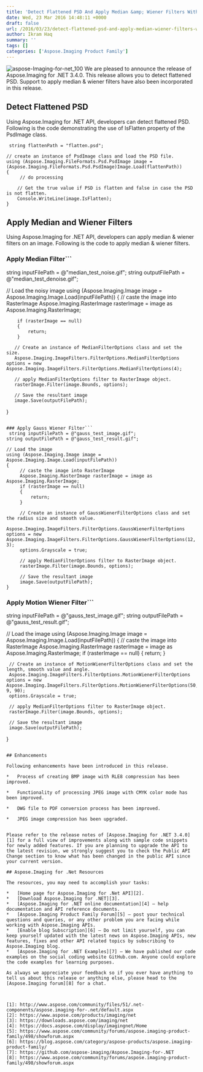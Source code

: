 ```yaml
---
title: 'Detect Flattened PSD And Apply Median &amp; Wiener Filters With Aspose.Imaging for .Net 3.4.0'
date: Wed, 23 Mar 2016 14:48:11 +0000
draft: false
url: /2016/03/23/detect-flattened-psd-and-apply-median-wiener-filters-with-aspose.imaging-for-.net-3.4.0/
author: Ikram Haq
summary: ''
tags: []
categories: ['Aspose.Imaging Product Family']
---
```


![](https://blog.aspose.com/wp-content/uploads/sites/2/2013/09/aspose-Imaging-for-net_100.png "aspose-Imaging-for-net_100") We are pleased to announce the release of Aspose.Imaging for .NET 3.4.0. This release allows you to detect flattened PSD. Support to apply median & wiener filters have also been incorporated in this release.

## Detect Flattened PSD

Using Aspose.Imaging for .NET API, developers can detect flattened PSD. Following is the code demonstrating the use of IsFlatten property of the PsdImage class.

```
 string flattenPath = "flatten.psd";

// create an instance of PsdImage class and load the PSD file.
using (Aspose.Imaging.FileFormats.Psd.PsdImage image = (Aspose.Imaging.FileFormats.Psd.PsdImage)Image.Load(flattenPath))
{
     // do processing

    // Get the true value if PSD is flatten and false in case the PSD is not flatten.
    Console.WriteLine(image.IsFlatten);
} 
```

## Apply Median and Wiener Filters

Using Aspose.Imaging for .NET API, developers can apply median & wiener filters on an image. Following is the code to apply median & wiener filters.

### Apply Median Filter```
 string inputFilePath = @"median_test_noise.gif";
string outputFilePath = @"median_test_denoise.gif";

// Load the noisy image
using (Aspose.Imaging.Image image = Aspose.Imaging.Image.Load(inputFilePath))
{
        // caste the image into RasterImage
        Aspose.Imaging.RasterImage rasterImage = image as Aspose.Imaging.RasterImage;

        if (rasterImage == null)
        {
            return;
        }

       // Create an instance of MedianFilterOptions class and set the size.
       Aspose.Imaging.ImageFilters.FilterOptions.MedianFilterOptions options = new Aspose.Imaging.ImageFilters.FilterOptions.MedianFilterOptions(4);

       // apply MedianFilterOptions filter to RasterImage object.
       rasterImage.Filter(image.Bounds, options);

       // Save the resultant image
       image.Save(outputFilePath);
} 
```

### Apply Gauss Wiener Filter```
 string inputFilePath = @"gauss_test_image.gif";
string outputFilePath = @"gauss_test_result.gif";

// Load the image
using (Aspose.Imaging.Image image = Aspose.Imaging.Image.Load(inputFilePath))
{
     // caste the image into RasterImage
     Aspose.Imaging.RasterImage rasterImage = image as Aspose.Imaging.RasterImage;
     if (rasterImage == null)
     {
         return;
     }

     // Create an instance of GaussWienerFilterOptions class and set the radius size and smooth value.
     Aspose.Imaging.ImageFilters.FilterOptions.GaussWienerFilterOptions options = new Aspose.Imaging.ImageFilters.FilterOptions.GaussWienerFilterOptions(12, 3);
     options.Grayscale = true;

     // apply MedianFilterOptions filter to RasterImage object.
     rasterImage.Filter(image.Bounds, options);

     // Save the resultant image
     image.Save(outputFilePath);
} 
```

### Apply Motion Wiener Filter```
 string inputFilePath = @"gauss_test_image.gif";
string outputFilePath = @"gauss_test_result.gif";

// Load the image
using (Aspose.Imaging.Image image = Aspose.Imaging.Image.Load(inputFilePath))
{
     // caste the image into RasterImage
     Aspose.Imaging.RasterImage rasterImage = image as Aspose.Imaging.RasterImage;
     if (rasterImage == null)
     {
         return;
     }

     // Create an instance of MotionWienerFilterOptions class and set the length, smooth value and angle.
     Aspose.Imaging.ImageFilters.FilterOptions.MotionWienerFilterOptions options = new Aspose.Imaging.ImageFilters.FilterOptions.MotionWienerFilterOptions(50, 9, 90);
     options.Grayscale = true;

     // apply MedianFilterOptions filter to RasterImage object.
     rasterImage.Filter(image.Bounds, options);

     // Save the resultant image
     image.Save(outputFilePath);
} 
```

## Enhancements

Following enhancements have been introduced in this release.

*   Process of creating BMP image with RLE8 compression has been improved.
    
*   Functionality of processing JPEG image with CMYK color mode has been improved.
    
*   DWG file to PDF conversion process has been improved.
    
*   JPEG image compression has been upgraded.
    

Please refer to the release notes of [Aspose.Imaging for .NET 3.4.0][1] for a full view of improvements along with sample code snippets for newly added features. If you are planning to upgrade the API to the latest revision, we strongly suggest you to check the Public API Change section to know what has been changed in the public API since your current version.

## Aspose.Imaging for .Net Resources

The resources, you may need to accomplish your tasks:

*   [Home page for Aspose.Imaging for .Net API][2].
*   [Download Aspose.Imaging for .NET][3].
*   [Aspose.Imaging for .NET online documentation][4] – help documentation and API reference documents.
*   [Aspose.Imaging Product Family Forum][5] – post your technical questions and queries, or any other problem you are facing while working with Aspose.Imaging APIs.
*   [Enable blog Subscription][6] – Do not limit yourself, you can keep yourself updated with the latest news on Aspose.Imaging APIs, new features, fixes and other API related topics by subscribing to Aspose.Imaging blog.
*   [Aspose.Imaging for .NET Examples][7] – We have published our code examples on the social coding website GitHub.com. Anyone could explore the code examples for learning purposes.

As always we appreciate your feedback so if you ever have anything to tell us about this release or anything else, please head to the [Aspose.Imaging forum][8] for a chat.



[1]: http://www.aspose.com/community/files/51/.net-components/aspose.imaging-for-.net/default.aspx
[2]: https://www.aspose.com/products/imaging/net
[3]: https://downloads.aspose.com/imaging/net
[4]: https://docs.aspose.com/display/imagingnet/Home
[5]: https://www.aspose.com/community/forums/aspose.imaging-product-family/498/showforum.aspx
[6]: https://blog.aspose.com/category/aspose-products/aspose.imaging-product-family/
[7]: https://github.com/aspose-imaging/Aspose.Imaging-for-.NET
[8]: https://www.aspose.com/community/forums/aspose.imaging-product-family/498/showforum.aspx




